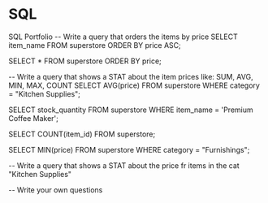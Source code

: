 # SQL
SQL Portfolio 
-- Write a query that orders the items by price 
SELECT item_name
FROM superstore
ORDER BY price ASC; 

SELECT *
FROM superstore 
ORDER BY price;

-- Write a query that shows a STAT about the item prices like: SUM, AVG, MIN, MAX, COUNT 
SELECT AVG(price)
FROM superstore 
WHERE category = "Kitchen Supplies"; 

SELECT stock_quantity
FROM superstore
WHERE item_name = 'Premium Coffee Maker';

SELECT COUNT(item_id)
FROM superstore; 

SELECT MIN(price)
FROM superstore 
WHERE category = "Furnishings"; 



-- Write a query that shows a STAT about the price fr items in the cat "Kitchen Supplies"

-- Write your own questions 
